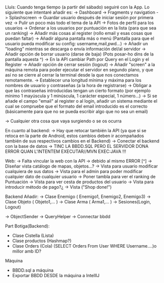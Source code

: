 

Lluís: Cuando tenga tiempo (a partir del sábado) seguiré con la App. Lo siguiente que intentaré añadir es:
-> Dashboard
-> Fragments y navigation
-> Splashscreen
-> Guardar usuario después de iniciar sesión por primera vez
-> Pulir un poco más todo el tema de la API
-> Fotos de perfil para los usuarios
-> Ordenar a los usuarios por puntuación en la lista (para que sea un ranking)
-> Añadir más cosas al register (rollo email y esas cosas que puedan faltar)
-> Añadir alguna pantalla más o menú    (Pantalla para que el usuario pueda modificar su config: username,mail,pwd...)
-> Añadir un "loading" mientras se descarga o envía información del/al servidor
-> Añadir opción de borrar usuario (darse de baja)                       (Pots posar-ho dins de la pantalla aquesta ^)
-> En la API cambiar Path por Query en el Login y el Register 
-> Añadir opción de cerrar sesión (logout) 
-> Añadir "screen" a la máquina remota para poder ejecutar el servidor en segundo plano, y que así no se cierre al cerrar la terminal desde la que nos conectamos remotamente.
-> Establecer una longitud mínima y máxima para los nombres de usuario y contraseñas (a la hora de registrarse)
-> Obligar a que las contraseñas introducidas tengan un cierto formato (por ejemplo mínimo 1 mayúscula y 1 minúscula, 1 carácter especial, 1 número...)
-> Si se añade el campo "email" al register o al login, añadir un sistema mediante el cual se compruebe que el formato del email introducido es el correcto (básicamente para que no se pueda escribir algo que no sea un email)

-> Cualquier otra cosa que vaya surgiendo o se os ocurra


En cuanto al backend:
-> Hay que retocar también la API (ya que si se retoca en la parte de Android, estos cambios deben ir acompañados también de sus respectivos cambios en el Backend)
-> Conectar el backend con la base de datos   ->     TINC LA BBDD.SQL PERO EL SERVIDOR DONA ERROR QUAN L'INTENTEM EXECUTAR//MVN EXEC:JAVA        !!!

Web:
-> Falta vincular la web con la API           ->      debido al mismo ERROR [^]
-> Diseñar vista catálogo de mapas, objetos...?
-> Vista para usuario modificar cualquiera de sus datos
-> Vista para el admin para poder modificar cualquier dato de cualquier usuario
-> Poner tambla para ver el ranking de Puntuación 
-> Vista para ver cesta de productos del usuario
-> Vista para introducir método de pago?¿
-> Vista ("Shop done!")

Backend Añadir:
-> Clase Enemigo ( Enemigo1, Enemigo2, Enemigo3)
-> Clase Objeto ( Objeto1,... )
-> Clase Arma ( Arma1,... )
-> Sesiones(Login, Logout)

-> ObjectSender
-> QueryHelper
-> Connectar bbdd

Part Botiga(Backend): 
- Clase Cistella (Lista)
- Clase productos (Hashmap?)
- Clase Orders (Cola) (SELECT Orders From User WHERE Username....)o millor amb ID?

Màquina
- BBDD.sql a máquina
- Exportar BBDD DESDE la máquina a IntellIJ

